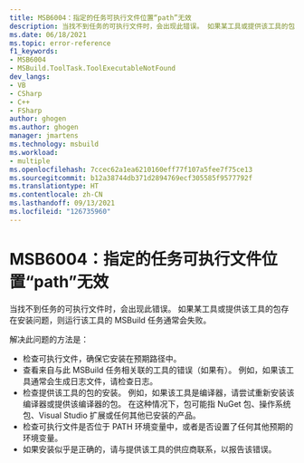 ```yaml
---
title: MSB6004：指定的任务可执行文件位置“path”无效
description: 当找不到任务的可执行文件时，会出现此错误。 如果某工具或提供该工具的包存在安装问题，则运行该工具的 MSBuild 任务通常会失败。
ms.date: 06/18/2021
ms.topic: error-reference
f1_keywords:
- MSB6004
- MSBuild.ToolTask.ToolExecutableNotFound
dev_langs:
- VB
- CSharp
- C++
- FSharp
author: ghogen
ms.author: ghogen
manager: jmartens
ms.technology: msbuild
ms.workload:
- multiple
ms.openlocfilehash: 7ccec62a1ea6210160eff77f107a5fee7f75ce13
ms.sourcegitcommit: b12a38744db371d2894769ecf305585f9577792f
ms.translationtype: HT
ms.contentlocale: zh-CN
ms.lasthandoff: 09/13/2021
ms.locfileid: "126735960"
---
```

# <a name="msb6004-the-specified-task-executable-location-path-is-invalid"></a>MSB6004：指定的任务可执行文件位置“path”无效

当找不到任务的可执行文件时，会出现此错误。 如果某工具或提供该工具的包存在安装问题，则运行该工具的 MSBuild 任务通常会失败。

解决此问题的方法是：

- 检查可执行文件，确保它安装在预期路径中。
- 查看来自与此 MSBuild 任务相关联的工具的错误（如果有）。 例如，如果该工具通常会生成日志文件，请检查日志。
- 检查提供该工具的包的安装。 例如，如果该工具是编译器，请尝试重新安装该编译器或提供该编译器的包。 在这种情况下，包可能指 NuGet 包、操作系统包、Visual Studio 扩展或任何其他已安装的产品。
- 检查可执行文件是否位于 PATH 环境变量中，或者是否设置了任何其他预期的环境变量。
- 如果安装似乎是正确的，请与提供该工具的供应商联系，以报告该错误。
